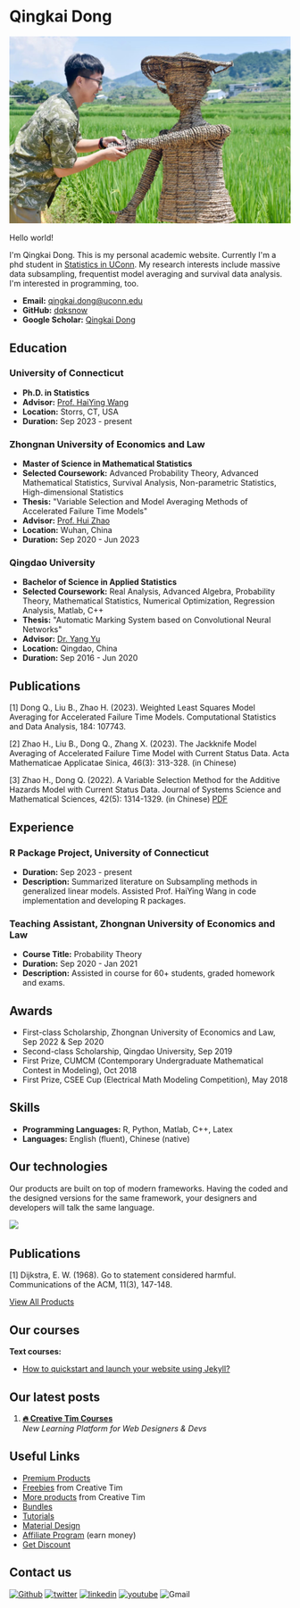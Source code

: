 # Qingkai Dong

![My Image](./images/profile_picture.jpg)

Hello world!

I'm Qingkai Dong. This is my personal academic website. Currently I'm a phd student in [Statistics in UConn](https://statistics.uconn.edu/). My research interests include massive data subsampling, frequentist model averaging and survival data analysis. I'm interested in programming, too.

- **Email:** qingkai.dong@uconn.edu
- **GitHub:** [dqksnow](https://github.com/dqksnow)
- **Google Scholar:** [Qingkai Dong](https://scholar.google.com/citations?user=mojHlF4AAAAJ&hl=zh-CN&oi=ao)

## Education

### University of Connecticut
- **Ph.D. in Statistics**
- **Advisor:** [Prof. HaiYing Wang](https://ossifragus.github.io/)
- **Location:** Storrs, CT, USA
- **Duration:** Sep 2023 - present

### Zhongnan University of Economics and Law
- **Master of Science in Mathematical Statistics**
- **Selected Coursework:** Advanced Probability Theory, Advanced Mathematical Statistics, Survival Analysis, Non-parametric Statistics, High-dimensional Statistics
- **Thesis:** "Variable Selection and Model Averaging Methods of Accelerated Failure Time Models"
- **Advisor:** [Prof. Hui Zhao](https://hzhaozuel.github.io/)
- **Location:** Wuhan, China
- **Duration:** Sep 2020 - Jun 2023

### Qingdao University
- **Bachelor of Science in Applied Statistics**
- **Selected Coursework:** Real Analysis, Advanced Algebra, Probability Theory, Mathematical Statistics, Numerical Optimization, Regression Analysis, Matlab, C++
- **Thesis:** "Automatic Marking System based on Convolutional Neural Networks"
- **Advisor:** [Dr. Yang Yu](https://maths.qdu.edu.cn/info/1222/1981.htm)
- **Location:** Qingdao, China
- **Duration:** Sep 2016 - Jun 2020

## Publications
<a id="1">[1]</a> 
Dong Q., Liu B., Zhao H. (2023). 
Weighted Least Squares Model Averaging for Accelerated Failure Time Models.
Computational Statistics and Data Analysis, 184: 107743.

<a id="2">[2]</a> 
Zhao H., Liu B., Dong Q., Zhang X. (2023). 
The Jackknife Model Averaging of Accelerated Failure Time Model with Current Status Data.
Acta Mathematicae Applicatae Sinica, 46(3): 313-328.  (in Chinese)

<a id="3">[3]</a> 
Zhao H., Dong Q. (2022). 
A Variable Selection Method for the Additive Hazards Model with Current Status Data.
Journal of Systems Science and Mathematical Sciences, 42(5): 1314-1329. (in Chinese) [PDF](./pdfs/2022_Zhao_A_Variable_Selection_Method_for_the_Additive_Hazards_Model_with_Current_Status_Data.pdf)


## Experience

### R Package Project, University of Connecticut
- **Duration:** Sep 2023 - present
- **Description:** Summarized literature on Subsampling methods in generalized linear models. Assisted Prof. HaiYing Wang in code implementation and developing R packages.

### Teaching Assistant, Zhongnan University of Economics and Law
- **Course Title:** Probability Theory
- **Duration:** Sep 2020 - Jan 2021
- **Description:** Assisted in course for 60+ students, graded homework and exams.

## Awards

- First-class Scholarship, Zhongnan University of Economics and Law, Sep 2022 & Sep 2020
- Second-class Scholarship, Qingdao University, Sep 2019
- First Prize, CUMCM (Contemporary Undergraduate Mathematical Contest in Modeling), Oct 2018
- First Prize, CSEE Cup (Electrical Math Modeling Competition), May 2018

## Skills

- **Programming Languages:** R, Python, Matlab, C++, Latex
- **Languages:** English (fluent), Chinese (native)

## Our technologies

Our products are built on top of modern frameworks. Having the coded and the designed versions for the same framework, your designers and developers will talk the same language.

<p>
  <img src="https://s3.amazonaws.com/creativetim_bucket/tim_static_images/presentation-page/vue.jpg" width="67.5px" />
</p>

## Publications
<a id="1">[1]</a> 
Dijkstra, E. W. (1968). 
Go to statement considered harmful. 
Communications of the ACM, 11(3), 147-148.

[View All Products](https://www.creative-tim.com/templates)

## Our courses

**Text courses:**

- [How to quickstart and launch your website using Jekyll?](https://www.creative-tim.com/blog/webdesign/quickstart-launch-website-using-jekyll)

## Our latest posts

1. **[🔥 Creative Tim Courses](https://www.creative-tim.com/blog/creative-tim/new-learning-resources-web-designers/)** <br> *New Learning Platform for Web Designers & Devs*


## Useful Links

- [Premium Products](https://www.creative-tim.com/templates/premium)
- [Freebies](https://www.creative-tim.com/templates/free) from Creative Tim
- [More products](https://www.creative-tim.com/templates) from Creative Tim
- [Bundles](https://www.creative-tim.com/bundles)
- [Tutorials](https://www.youtube.com/channel/UCVyTG4sCw-rOvB9oHkzZD1w)
- [Material Design](https://www.creative-tim.com/design-system/material)
- [Affiliate Program](https://www.creative-tim.com/affiliates/new) (earn money)
- [Get Discount](https://www.creative-tim.com/coupon)

## Contact us

[<img alt="Github" src="https://img.shields.io/badge/GitHub-%2312100E.svg?&style=for-the-badge&logo=Github&logoColor=white" />](https://github.com/creativetimofficial) [<img alt="twitter" src="https://img.shields.io/badge/twitter-%231DA1F2.svg?&style=for-the-badge&logo=twitter&logoColor=white" />](https://twitter.com/CreativeTim) [<img alt="linkedin" src="https://img.shields.io/badge/linkedin-%230077B5.svg?&style=for-the-badge&logo=linkedin&logoColor=white" />](https://www.linkedin.com/in/creative-tim-1b54778b) [<img alt="youtube" src="https://img.shields.io/badge/YouTube-FF0000?style=for-the-badge&logo=youtube&logoColor=white" />](https://www.youtube.com/channel/UCVyTG4sCw-rOvB9oHkzZD1w) <img alt="Gmail" src="https://img.shields.io/badge/Gmail-D14836?style=for-the-badge&logo=gmail&logoColor=white" />
